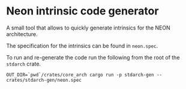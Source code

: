 # Neon intrinsic code generator

A small tool that allows to quickly generate intrinsics for the NEON architecture.

The specification for the intrinsics can be found in `neon.spec`.

To run and re-generate the code run the following from the root of the `stdarch` crate.

```
OUT_DIR=`pwd`/crates/core_arch cargo run -p stdarch-gen -- crates/stdarch-gen/neon.spec
```